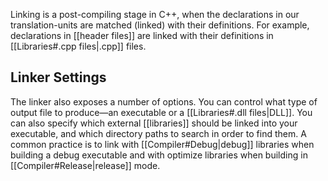 Linking is a post-compiling stage in C++, when the declarations in our translation-units are matched (linked) with their definitions. For example, declarations in [[header files]] are linked with their definitions in [[Libraries#.cpp files|.cpp]] files. 

## Linker Settings
The linker also exposes a number of options. You can control what type of
output file to produce—an executable or a [[Libraries#.dll files|DLL]]. You can also specify which
external [[libraries]] should be linked into your executable, and which directory
paths to search in order to find them. A common practice is to link with [[Compiler#Debug|debug]] libraries when building a debug executable and with optimize libraries when building in [[Compiler#Release|release]] mode.